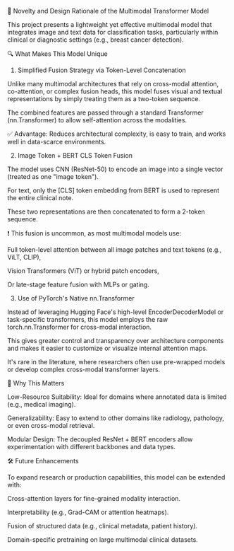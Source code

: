 

🧠 Novelty and Design Rationale of the Multimodal Transformer Model

This project presents a lightweight yet effective multimodal model that integrates image and text data for classification tasks, particularly within clinical or diagnostic settings (e.g., breast cancer detection).

🔍 What Makes This Model Unique

1. Simplified Fusion Strategy via Token-Level Concatenation

Unlike many multimodal architectures that rely on cross-modal attention, co-attention, or complex fusion heads, this model fuses visual and textual representations by simply treating them as a two-token sequence.

The combined features are passed through a standard Transformer (nn.Transformer) to allow self-attention across the modalities.

✅ Advantage: Reduces architectural complexity, is easy to train, and works well in data-scarce environments.


2. Image Token + BERT CLS Token Fusion

The model uses CNN (ResNet-50) to encode an image into a single vector (treated as one "image token").

For text, only the [CLS] token embedding from BERT is used to represent the entire clinical note.

These two representations are then concatenated to form a 2-token sequence.

❗ This fusion is uncommon, as most multimodal models use:

Full token-level attention between all image patches and text tokens (e.g., ViLT, CLIP),

Vision Transformers (ViT) or hybrid patch encoders,

Or late-stage feature fusion with MLPs or gating.



3. Use of PyTorch's Native nn.Transformer

Instead of leveraging Hugging Face's high-level EncoderDecoderModel or task-specific transformers, this model employs the raw torch.nn.Transformer for cross-modal interaction.

This gives greater control and transparency over architecture components and makes it easier to customize or visualize internal attention maps.

It's rare in the literature, where researchers often use pre-wrapped models or develop complex cross-modal transformer layers.


🚀 Why This Matters

Low-Resource Suitability: Ideal for domains where annotated data is limited (e.g., medical imaging).

Generalizability: Easy to extend to other domains like radiology, pathology, or even cross-modal retrieval.

Modular Design: The decoupled ResNet + BERT encoders allow experimentation with different backbones and data types.


🛠️ Future Enhancements

To expand research or production capabilities, this model can be extended with:

Cross-attention layers for fine-grained modality interaction.

Interpretability (e.g., Grad-CAM or attention heatmaps).

Fusion of structured data (e.g., clinical metadata, patient history).

Domain-specific pretraining on large multimodal clinical datasets.




